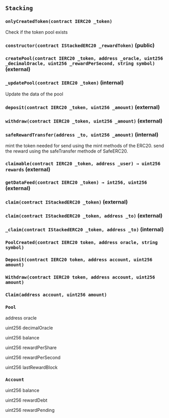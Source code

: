 ## `Stacking`





### `onlyCreatedToken(contract IERC20 _token)`

Check if the token pool exists






### `constructor(contract IStackedERC20 _rewardToken)` (public)





### `createPool(contract IERC20 _token, address _oracle, uint256 _decimalOracle, uint256 _rewardPerSecond, string symbol)` (external)





### `_updatePool(contract IERC20 _token)` (internal)



Update the data of the pool



### `deposit(contract IERC20 _token, uint256 _amount)` (external)





### `withdraw(contract IERC20 _token, uint256 _amount)` (external)





### `safeRewardTransfer(address _to, uint256 _amount)` (internal)



mint the token needed for send using the mint methods of the ERC20.
send the reward using the safeTransfer methode of SafeERC20.



### `claimable(contract IERC20 _token, address _user) → uint256 rewards` (external)





### `getDataFeed(contract IERC20 _token) → int256, uint256` (external)





### `claim(contract IStackedERC20 _token)` (external)





### `claim(contract IStackedERC20 _token, address _to)` (external)





### `_claim(contract IStackedERC20 _token, address _to)` (internal)






### `PoolCreated(contract IERC20 token, address oracle, string symbol)`





### `Deposit(contract IERC20 token, address account, uint256 amount)`





### `Withdraw(contract IERC20 token, address account, uint256 amount)`





### `Claim(address account, uint256 amount)`






### `Pool`


address oracle


uint256 decimalOracle


uint256 balance


uint256 rewardPerShare


uint256 rewardPerSecond


uint256 lastRewardBlock


### `Account`


uint256 balance


uint256 rewardDebt


uint256 rewardPending



